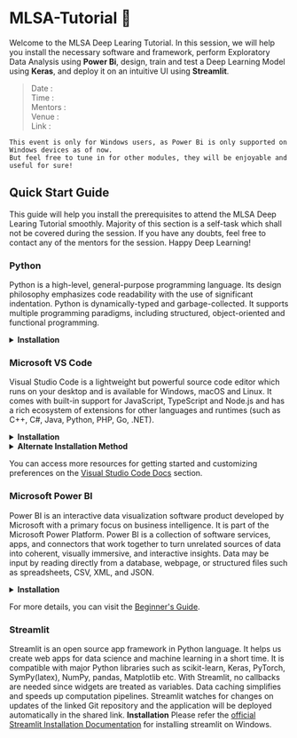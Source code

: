 # MLSA-Tutorial 🙌
Welcome to the MLSA Deep Learing Tutorial. In this session, we will help you install the necessary software and framework, perform Exploratory Data Analysis using **Power Bi**, design, train and test a Deep Learning Model using **Keras**, and deploy it on an intuitive UI using **Streamlit**.

> Date :        <br>
> Time :        <br>
> Mentors :     <br>
> Venue :       <br>
> Link :

```
This event is only for Windows users, as Power Bi is only supported on Windows devices as of now.
But feel free to tune in for other modules, they will be enjoyable and useful for sure!
```

## Quick Start Guide

This guide will help you install the prerequisites to attend the MLSA Deep Learing Tutorial smoothly. Majority of this section is a self-task which shall not be covered during the session. If you have any doubts, feel free to contact any of the mentors for the session. Happy Deep Learning!

### Python
Python is a high-level, general-purpose programming language. Its design philosophy emphasizes code readability with the use of significant indentation. Python is dynamically-typed and garbage-collected. It supports multiple programming paradigms, including structured, object-oriented and functional programming.
<details><summary><b>Installation</b></summary>

1. Check whether you already have an up to date version of Python installed by entering `python` in a command line window. If you see a response from a Python interpreter it will include a version number in its initial display. For this tutorial, you need Python3 installed, which is displayed as `3.x`. This is important for the Tensorflow library to work properly. On Windows, try `py` first - this is the relatively recent Python Launcher, which has a better chance of avoiding some of the path problems that might occur because on Windows programs don't install into any of the small set of common locations that are searched by default.

2. If Python is not installed, go to the [Python Windows Download Page](https://www.python.org/downloads/windows/) and download the appropriate version for your system. For this tutorial, we shall be using [Python 3.10.7](https://www.python.org/downloads/release/python-3107/). According to your CPU architecture, you can install Python using the [32-bit Installer](https://www.python.org/ftp/python/3.10.7/python-3.10.7.exe) or [64-bit Installer](https://www.python.org/ftp/python/3.10.7/python-3.10.7-amd64.exe).

3. Verify the installation of Python and pip by running `python` command and `pip -V` on your command prompt/powershell. 
</details>


### Microsoft VS Code
Visual Studio Code is a lightweight but powerful source code editor which runs on your desktop and is available for Windows, macOS and Linux. It comes with built-in support for JavaScript, TypeScript and Node.js and has a rich ecosystem of extensions for other languages and runtimes (such as C++, C#, Java, Python, PHP, Go, .NET).
<details><summary><b>Installation</b></summary>

1. Download the [Visual Studio Code installer](https://go.microsoft.com/fwlink/?LinkID=534107) for Windows.

2. Once it is downloaded, run the installer (VSCodeUserSetup-{version}.exe). This will only take a minute.

3. By default, VS Code is installed under `C:\Users\{Username}\AppData\Local\Programs\Microsoft VS Code`.

</details>


<details><summary><b>Alternate Installation Method</b></summary>

1. Download the [Visual Studio Code Zip Archive](https://code.visualstudio.com/docs/?dv=winzip).

2. Once it is downloaded, extract the archive to your desired location.

3. Add Visual Studio Code to your `%PATH%` by adding the Microsoft Visual Studio Code `bin` path to your `System Variables` in Environment Variables.
</details>

You can access more resources for getting started and customizing preferences on the [Visual Studio Code Docs](https://code.visualstudio.com/docs) section.

### Microsoft Power BI
Power BI is an interactive data visualization software product developed by Microsoft with a primary focus on business intelligence. It is part of the Microsoft Power Platform. Power BI is a collection of software services, apps, and connectors that work together to turn unrelated sources of data into coherent, visually immersive, and interactive insights. Data may be input by reading directly from a database, webpage, or structured files such as spreadsheets, CSV, XML, and JSON.
<details><summary><b>Installation</b></summary>

1. Download the [Power BI installer](https://www.microsoft.com/en-us/download/details.aspx?id=58494) for Windows.

2. Once it is downloaded, run the downloaded installer. Select the installation folder and install. This will only take a minute.
</details>

For more details, you can visit the [Beginner's Guide](https://wiki.python.org/moin/BeginnersGuide).

### Streamlit
Streamlit is an open source app framework in Python language. It helps us create web apps for data science and machine learning in a short time. It is compatible with major Python libraries such as scikit-learn, Keras, PyTorch, SymPy(latex), NumPy, pandas, Matplotlib etc. With Streamlit, no callbacks are needed since widgets are treated as variables. Data caching simplifies and speeds up computation pipelines. Streamlit watches for changes on updates of the linked Git repository and the application will be deployed automatically in the shared link.
<b>Installation</b>
Please refer the [official Streamlit Installation Documentation](https://docs.streamlit.io/library/get-started/installation) for installing streamlit on Windows.
